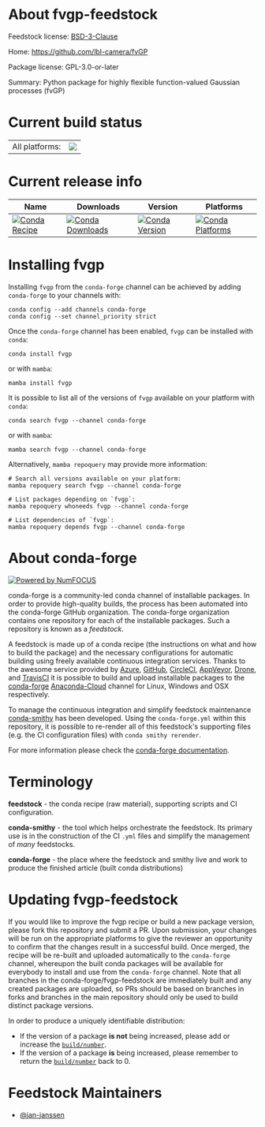 About fvgp-feedstock
====================

Feedstock license: [BSD-3-Clause](https://github.com/conda-forge/fvgp-feedstock/blob/main/LICENSE.txt)

Home: https://github.com/lbl-camera/fvGP

Package license: GPL-3.0-or-later

Summary: Python package for highly flexible function-valued Gaussian processes (fvGP)

Current build status
====================


<table><tr><td>All platforms:</td>
    <td>
      <a href="https://dev.azure.com/conda-forge/feedstock-builds/_build/latest?definitionId=19355&branchName=main">
        <img src="https://dev.azure.com/conda-forge/feedstock-builds/_apis/build/status/fvgp-feedstock?branchName=main">
      </a>
    </td>
  </tr>
</table>

Current release info
====================

| Name | Downloads | Version | Platforms |
| --- | --- | --- | --- |
| [![Conda Recipe](https://img.shields.io/badge/recipe-fvgp-green.svg)](https://anaconda.org/conda-forge/fvgp) | [![Conda Downloads](https://img.shields.io/conda/dn/conda-forge/fvgp.svg)](https://anaconda.org/conda-forge/fvgp) | [![Conda Version](https://img.shields.io/conda/vn/conda-forge/fvgp.svg)](https://anaconda.org/conda-forge/fvgp) | [![Conda Platforms](https://img.shields.io/conda/pn/conda-forge/fvgp.svg)](https://anaconda.org/conda-forge/fvgp) |

Installing fvgp
===============

Installing `fvgp` from the `conda-forge` channel can be achieved by adding `conda-forge` to your channels with:

```
conda config --add channels conda-forge
conda config --set channel_priority strict
```

Once the `conda-forge` channel has been enabled, `fvgp` can be installed with `conda`:

```
conda install fvgp
```

or with `mamba`:

```
mamba install fvgp
```

It is possible to list all of the versions of `fvgp` available on your platform with `conda`:

```
conda search fvgp --channel conda-forge
```

or with `mamba`:

```
mamba search fvgp --channel conda-forge
```

Alternatively, `mamba repoquery` may provide more information:

```
# Search all versions available on your platform:
mamba repoquery search fvgp --channel conda-forge

# List packages depending on `fvgp`:
mamba repoquery whoneeds fvgp --channel conda-forge

# List dependencies of `fvgp`:
mamba repoquery depends fvgp --channel conda-forge
```


About conda-forge
=================

[![Powered by
NumFOCUS](https://img.shields.io/badge/powered%20by-NumFOCUS-orange.svg?style=flat&colorA=E1523D&colorB=007D8A)](https://numfocus.org)

conda-forge is a community-led conda channel of installable packages.
In order to provide high-quality builds, the process has been automated into the
conda-forge GitHub organization. The conda-forge organization contains one repository
for each of the installable packages. Such a repository is known as a *feedstock*.

A feedstock is made up of a conda recipe (the instructions on what and how to build
the package) and the necessary configurations for automatic building using freely
available continuous integration services. Thanks to the awesome service provided by
[Azure](https://azure.microsoft.com/en-us/services/devops/), [GitHub](https://github.com/),
[CircleCI](https://circleci.com/), [AppVeyor](https://www.appveyor.com/),
[Drone](https://cloud.drone.io/welcome), and [TravisCI](https://travis-ci.com/)
it is possible to build and upload installable packages to the
[conda-forge](https://anaconda.org/conda-forge) [Anaconda-Cloud](https://anaconda.org/)
channel for Linux, Windows and OSX respectively.

To manage the continuous integration and simplify feedstock maintenance
[conda-smithy](https://github.com/conda-forge/conda-smithy) has been developed.
Using the ``conda-forge.yml`` within this repository, it is possible to re-render all of
this feedstock's supporting files (e.g. the CI configuration files) with ``conda smithy rerender``.

For more information please check the [conda-forge documentation](https://conda-forge.org/docs/).

Terminology
===========

**feedstock** - the conda recipe (raw material), supporting scripts and CI configuration.

**conda-smithy** - the tool which helps orchestrate the feedstock.
                   Its primary use is in the construction of the CI ``.yml`` files
                   and simplify the management of *many* feedstocks.

**conda-forge** - the place where the feedstock and smithy live and work to
                  produce the finished article (built conda distributions)


Updating fvgp-feedstock
=======================

If you would like to improve the fvgp recipe or build a new
package version, please fork this repository and submit a PR. Upon submission,
your changes will be run on the appropriate platforms to give the reviewer an
opportunity to confirm that the changes result in a successful build. Once
merged, the recipe will be re-built and uploaded automatically to the
`conda-forge` channel, whereupon the built conda packages will be available for
everybody to install and use from the `conda-forge` channel.
Note that all branches in the conda-forge/fvgp-feedstock are
immediately built and any created packages are uploaded, so PRs should be based
on branches in forks and branches in the main repository should only be used to
build distinct package versions.

In order to produce a uniquely identifiable distribution:
 * If the version of a package **is not** being increased, please add or increase
   the [``build/number``](https://docs.conda.io/projects/conda-build/en/latest/resources/define-metadata.html#build-number-and-string).
 * If the version of a package **is** being increased, please remember to return
   the [``build/number``](https://docs.conda.io/projects/conda-build/en/latest/resources/define-metadata.html#build-number-and-string)
   back to 0.

Feedstock Maintainers
=====================

* [@jan-janssen](https://github.com/jan-janssen/)

